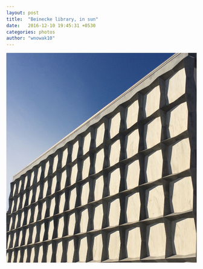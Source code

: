 ```yaml
---
layout: post
title:  "Beinecke library, in sun"
date:   2016-12-10 19:45:31 +0530
categories: photos
author: "wnowak10"
---
```


<!-- 
![](/images/logs.jpg)
*caption* -->

<a href="">
	<img src="/images/beinecke.jpg" alt="Library" style="width: 740px; height: 555px"/>
</a>